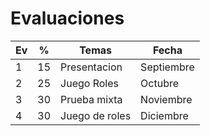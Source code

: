 # Evaluaciones


| Ev  | %   | Temas          | Fecha      |
| --- | --- | -------------- | ---------- |
| 1   | 15  | Presentacion   | Septiembre |
| 2   | 25  | Juego Roles    | Octubre    |
| 3   | 30  | Prueba mixta   | Noviembre  |
| 4   | 30  | Juego de roles | Diciembre  |
